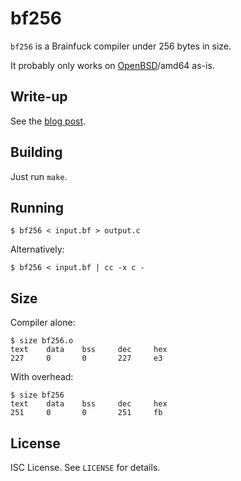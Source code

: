 bf256
=====
`bf256` is a Brainfuck compiler under 256 bytes in size.

It probably only works on
[OpenBSD](https://www.openbsd.org/)/amd64
as-is.

Write-up
--------
See the
[blog post](https://briancallahan.net/blog/20210710.html).

Building
--------
Just run `make`.

Running
-------
```
$ bf256 < input.bf > output.c
```
Alternatively:
```
$ bf256 < input.bf | cc -x c -
```

Size
----
Compiler alone:
```
$ size bf256.o
text    data    bss     dec     hex
227     0       0       227     e3
```

With overhead:
```
$ size bf256
text    data    bss     dec     hex
251     0       0       251     fb
```

License
-------
ISC License. See `LICENSE` for details.
